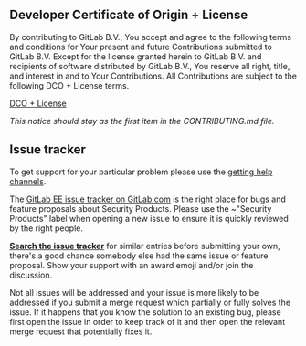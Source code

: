 ## Developer Certificate of Origin + License

By contributing to GitLab B.V., You accept and agree to the following terms and
conditions for Your present and future Contributions submitted to GitLab B.V.
Except for the license granted herein to GitLab B.V. and recipients of software
distributed by GitLab B.V., You reserve all right, title, and interest in and to
Your Contributions. All Contributions are subject to the following DCO + License
terms.

[DCO + License](https://gitlab.com/gitlab-org/dco/blob/master/README.md)

_This notice should stay as the first item in the CONTRIBUTING.md file._

## Issue tracker

To get support for your particular problem please use the
[getting help channels](https://about.gitlab.com/getting-help/).

The [GitLab EE issue tracker on GitLab.com][ee-tracker] is the right place for bugs and feature proposals about Security Products. 
Please use the ~"Security Products" label when opening a new issue to ensure it is quickly reviewed by the right people.

**[Search the issue tracker][ee-tracker]** for similar entries before
submitting your own, there's a good chance somebody else had the same issue or
feature proposal. Show your support with an award emoji and/or join the
discussion. 

Not all issues will be addressed and your issue is more likely to
be addressed if you submit a merge request which partially or fully solves
the issue. If it happens that you know the solution to an existing bug, please first
open the issue in order to keep track of it and then open the relevant merge
request that potentially fixes it.

[ee-tracker]: https://gitlab.com/gitlab-org/gitlab-ee/issues
